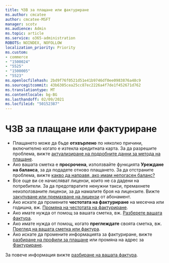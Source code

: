 ```yaml
---
title: ЧЗВ за плащане или фактуриране
ms.author: cmcatee
author: cmcatee-MSFT
manager: scotv
ms.audience: Admin
ms.topic: article
ms.service: o365-administration
ROBOTS: NOINDEX, NOFOLLOW
localization_priority: Priority
ms.custom:
- commerce
- "1500024"
- "5525"
- "1500005"
- "5523"
ms.openlocfilehash: 2bd9f76f0521d51e41b9746df0ee0983876a48c9
ms.sourcegitcommit: 43b6305cea25cc87ec2226a4f7de1f452671d762
ms.translationtype: MT
ms.contentlocale: bg-BG
ms.lasthandoff: 02/09/2021
ms.locfileid: "50152387"
---
```

# <a name="billing-or-invoice-faq"></a>ЧЗВ за плащане или фактуриране

- Плащането може да бъде **отхвърлено** по няколко причини, включително когато е изтекла кредитната карта. За да разрешите проблема, вижте [актуализиране на подробните данни за метода на плащане](https://docs.microsoft.com/microsoft-365/commerce/billing-and-payments/manage-payment-methods#update-payment-method-details).
- Ако вашата сметка е **просрочена**, използвайте функцията **Уреждане на баланса**, за да подадете отново плащането. За да отстраните проблема, вижте [какво да направя, ако имам непогасен баланс?](https://docs.microsoft.com/microsoft-365/commerce/billing-and-payments/pay-for-your-subscription#what-if-i-have-an-outstanding-balance)
- Все още ви се начисляват лицензи, които не са дадени на потребители. За да предотвратите ненужни такси, премахнете неизползваните лицензи, за да намалите броя на лицензите. Вижте [закупуване или премахване на лицензи](https://docs.microsoft.com/microsoft-365/commerce/licenses/buy-licenses) от абонамент.
- Ако искате да промените **честотата на фактуриране** на месечна или годишна, вж. [Промяна на честотата на фактуриране](https://docs.microsoft.com/microsoft-365/commerce/billing-and-payments/change-payment-frequency).
- Ако имате нужда от помощ за вашата сметка, вж. [Разберете вашата фактура](https://docs.microsoft.com/microsoft-365/commerce/billing-and-payments/understand-your-invoice2).
- Ако имате нужда от помощ, когато **преглеждате** своята сметка, вж. [Преглед на вашата сметка или фактура](https://docs.microsoft.com/microsoft-365/commerce/billing-and-payments/view-your-bill-or-invoice).
- Ако искате да промените информацията за фактуриране, вижте [разбиране на профили за плащане](https://docs.microsoft.com/microsoft-365/commerce/billing-and-payments/manage-billing-profiles) или промяна на адрес за [Фактуриране](https://docs.microsoft.com/microsoft-365/commerce/billing-and-payments/change-your-billing-addresses).

За повече информация вижте [разбиране на вашата фактура](https://docs.microsoft.com/microsoft-365/commerce/billing-and-payments/understand-your-invoice2).